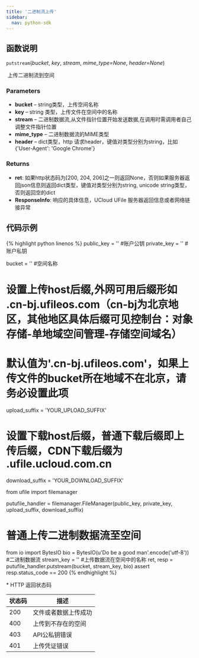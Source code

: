 ```yaml
---
title: '二进制流上传'
sidebar:
  nav: python-sdk
---
```


## 函数说明

`putstream`(*bucket*, *key*, *stream*, *mime_type=None*, *header=None*)

​				上传二进制流到空间

### Parameters

- **bucket** – string类型，上传空间名称
- **key** – string 类型，上传文件在空间中的名称
- **stream** – 二进制数据流,从文件指针位置开始发送数据,在调用时需调用者自己调整文件指针位置
- **mime_type** – 二进制数据流的MIME类型
- **header** – dict类型，http 请求header，键值对类型分别为string，比如{'User-Agent': 'Google Chrome'}

### Returns

* **ret**: 如果http状态码为[200, 204, 206]之一则返回None，否则如果服务器返回json信息则返回dict类型，键值对类型分别为string, unicode string类型，否则返回空的dict
* **ResponseInfo**: 响应的具体信息，UCloud UFile 服务器返回信息或者网络链接异常

## 代码示例

<div class="copyable" markdown="1">

{% highlight python linenos %}
public_key = ''         #账户公钥
private_key = ''        #账户私钥

bucket = ''             #空间名称

# 设置上传host后缀,外网可用后缀形如 .cn-bj.ufileos.com（cn-bj为北京地区，其他地区具体后缀可见控制台：对象存储-单地域空间管理-存储空间域名）
# 默认值为'.cn-bj.ufileos.com'，如果上传文件的bucket所在地域不在北京，请务必设置此项
upload_suffix = 'YOUR_UPLOAD_SUFFIX'
# 设置下载host后缀，普通下载后缀即上传后缀，CDN下载后缀为 .ufile.ucloud.com.cn
download_suffix = 'YOUR_DOWNLOAD_SUFFIX'

from ufile import filemanager

putufile_handler = filemanager.FileManager(public_key, private_key, upload_suffix, download_suffix)
# 普通上传二进制数据流至空间
from io import BytesIO
bio = BytesIO(u'Do be a good man'.encode('utf-8'))  #二进制数据流
stream_key = ''                                     #上传数据流在空间中的名称
ret, resp = putufile_handler.putstream(bucket, stream_key, bio)
assert resp.status_code == 200
{% endhighlight %}
</div>
* HTTP 返回状态码

| 状态码 | 描述                 |
| ------ | -------------------- |
| 200    | 文件或者数据上传成功 |
| 400    | 上传到不存在的空间   |
| 403    | API公私钥错误        |
| 401    | 上传凭证错误         |
